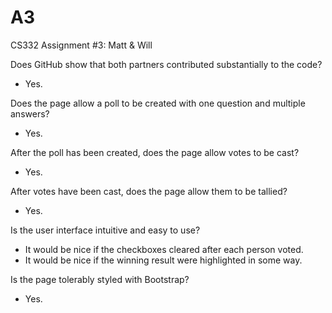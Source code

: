 # A3
CS332 Assignment #3: Matt & Will

Does GitHub show that both partners contributed substantially to the code?
  - Yes.
 
Does the page allow a poll to be created with one question and multiple answers?
  - Yes.

After the poll has been created, does the page allow votes to be cast?
  - Yes.

After votes have been cast, does the page allow them to be tallied?
  - Yes.

Is the user interface intuitive and easy to use?
  - It would be nice if the checkboxes cleared after each person voted.
  - It would be nice if the winning result were highlighted in some way.

Is the page tolerably styled with Bootstrap?
  - Yes.
